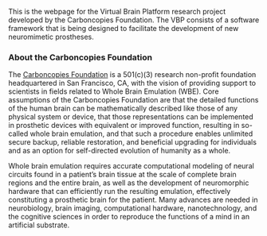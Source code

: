 This is the webpage for the Virtual Brain Platform research project developed by the Carboncopies Foundation. The VBP consists of a software framework that is being designed to facilitate the development of new neuromimetic prostheses.

### About the Carboncopies Foundation

The [Carboncopies Foundation](https://carboncopies.org/) is a 501(c)(3) research non-profit foundation headquartered in San Francisco, CA, with the vision of providing support to scientists in fields related to Whole Brain Emulation (WBE).  Core assumptions of the Carboncopies Foundation are that the detailed functions of the human brain can be mathematically described like those of any physical system or device, that those representations can be implemented in prosthetic devices with equivalent or improved function, resulting in so-called whole brain emulation, and that such a procedure enables unlimited secure backup, reliable restoration, and beneficial upgrading for individuals and as an option for self-directed evolution of humanity as a whole.

Whole brain emulation requires accurate computational modeling of neural circuits found in a patient’s brain tissue at the scale of complete brain regions and the entire brain, as well as the development of neuromorphic hardware that can efficiently run the resulting emulation, effectively constituting a prosthetic brain for the patient. Many advances are needed in neurobiology, brain imaging, computational hardware, nanotechnology, and the cognitive sciences in order to reproduce the functions of a mind in an artificial substrate.

